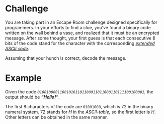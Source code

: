 # Challenge
You are taking part in an Escape Room challenge designed specifically for programmers.
In your efforts to find a clue, you've found a binary code written on the wall behind a vase, and realized that it must be an encrypted message.
After some thought, your first guess is that each consecutive 8 bits of the code stand for the character with the corresponding [*extended ASCII code*][ASCII].

Assuming that your hunch is correct, decode the message.

# Example
Given the code *`010010000110010101101100011011000110111100100001`*, the output should be ***"Hello!"***.

The first 8 characters of the code are `01001000`, which is 72 in the binary numeral system.
72 stands for *H* in the *ASCII-table*, so the first letter is *H*.
Other letters can be obtained in the same manner.

[ASCII]: https://www.ascii-code.com/
